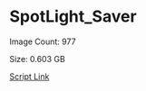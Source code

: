 # SpotLight_Saver

Image Count: 977

Size: 0.603 GB

[Script Link](https://github.com/liuyal/Archive/blob/master/Python/Utilities/Miscellaneous/spotlight_saver.py)